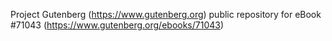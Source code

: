 Project Gutenberg (https://www.gutenberg.org) public repository for
eBook #71043 (https://www.gutenberg.org/ebooks/71043)
